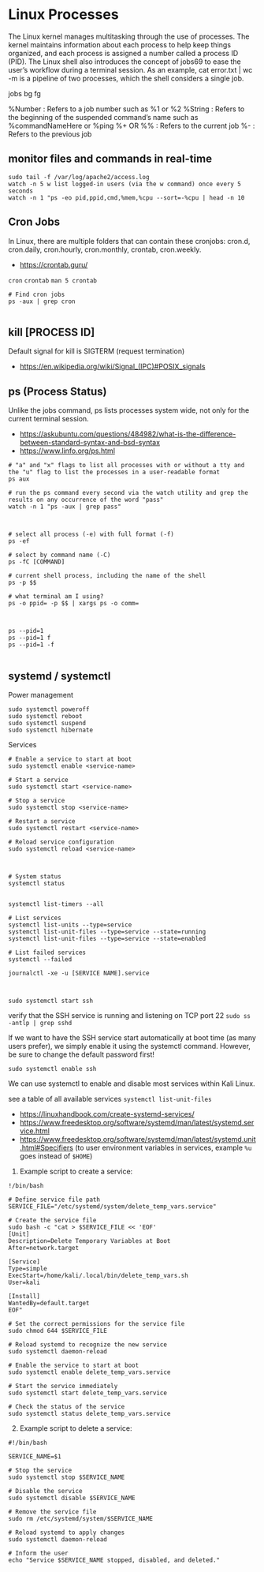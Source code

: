 # Linux Processes

The Linux kernel manages multitasking through the use of processes. The kernel maintains information about each process to help keep things organized, and each process is assigned a number called a process ID (PID). The Linux shell also introduces the concept of jobs69 to ease the user’s workflow during a terminal session. As an example, cat error.txt | wc -m is a pipeline of two processes, which the shell considers a single job. 

jobs
bg
fg


%Number : Refers to a job number such as %1 or %2 
%String : Refers to the beginning of the suspended command’s name such as 
%commandNameHere or %ping 
%+ OR %% : Refers to the current job 
%- : Refers to the previous job 




## monitor files and commands in real-time

```
sudo tail -f /var/log/apache2/access.log
watch -n 5 w list logged-in users (via the w command) once every 5 seconds
watch -n 1 "ps -eo pid,ppid,cmd,%mem,%cpu --sort=-%cpu | head -n 10
```



## Cron Jobs
In Linux, there are multiple folders that can contain these cronjobs: cron.d, cron.daily, cron.hourly, cron.monthly, crontab, cron.weekly.

- <https://crontab.guru/>

`cron`
`crontab`
`man 5 crontab`

```
# Find cron jobs
ps -aux | grep cron


```



## kill [PROCESS ID]

Default signal for kill is SIGTERM (request termination)
- <https://en.wikipedia.org/wiki/Signal_(IPC)#POSIX_signals>









## ps (Process Status)

Unlike the jobs command, ps lists processes system wide, not only for the current terminal session.

- <https://askubuntu.com/questions/484982/what-is-the-difference-between-standard-syntax-and-bsd-syntax>
- <https://www.linfo.org/ps.html>




```
# "a" and "x" flags to list all processes with or without a tty and the "u" flag to list the processes in a user-readable format
ps aux

# run the ps command every second via the watch utility and grep the results on any occurrence of the word "pass"
watch -n 1 "ps -aux | grep pass"



# select all process (-e) with full format (-f)
ps -ef

# select by command name (-C)
ps -fC [COMMAND]

# current shell process, including the name of the shell
ps -p $$

# what terminal am I using?
ps -o ppid= -p $$ | xargs ps -o comm=



ps --pid=1
ps --pid=1 f
ps --pid=1 -f


```









## systemd / systemctl



Power management
```
sudo systemctl poweroff
sudo systemctl reboot
sudo systemctl suspend
sudo systemctl hibernate
```

Services
```
# Enable a service to start at boot
sudo systemctl enable <service-name>

# Start a service
sudo systemctl start <service-name>

# Stop a service
sudo systemctl stop <service-name>

# Restart a service
sudo systemctl restart <service-name>

# Reload service configuration
sudo systemctl reload <service-name>



```


```
# System status
systemctl status


systemctl list-timers --all

# List services
systemctl list-units --type=service
systemctl list-unit-files --type=service --state=running
systemctl list-unit-files --type=service --state=enabled

# List failed services
systemctl --failed

journalctl -xe -u [SERVICE NAME].service



```













`sudo systemctl start ssh`

verify that the SSH service is running and listening on TCP port 22
`sudo ss -antlp | grep sshd` 

If we want to have the SSH service start automatically at boot time (as many users prefer), we 
simply enable it using the systemctl command. However, be sure to change the default 
password first!

`sudo systemctl enable ssh`

We can use systemctl to enable and disable most services within Kali Linux.


see a table of all available services
`systemctl list-unit-files`





- <https://linuxhandbook.com/create-systemd-services/>
- <https://www.freedesktop.org/software/systemd/man/latest/systemd.service.html>
- <https://www.freedesktop.org/software/systemd/man/latest/systemd.unit.html#Specifiers> (to user environment variables in services, example `%u` goes instead of `$HOME`)

1. Example script to create a service:
```
!/bin/bash

# Define service file path
SERVICE_FILE="/etc/systemd/system/delete_temp_vars.service"

# Create the service file
sudo bash -c "cat > $SERVICE_FILE << 'EOF'
[Unit]
Description=Delete Temporary Variables at Boot
After=network.target

[Service]
Type=simple
ExecStart=/home/kali/.local/bin/delete_temp_vars.sh
User=kali

[Install]
WantedBy=default.target
EOF"

# Set the correct permissions for the service file
sudo chmod 644 $SERVICE_FILE

# Reload systemd to recognize the new service
sudo systemctl daemon-reload

# Enable the service to start at boot
sudo systemctl enable delete_temp_vars.service

# Start the service immediately
sudo systemctl start delete_temp_vars.service

# Check the status of the service
sudo systemctl status delete_temp_vars.service
```



2. Example script to delete a service:
```
#!/bin/bash

SERVICE_NAME=$1

# Stop the service
sudo systemctl stop $SERVICE_NAME

# Disable the service
sudo systemctl disable $SERVICE_NAME

# Remove the service file
sudo rm /etc/systemd/system/$SERVICE_NAME

# Reload systemd to apply changes
sudo systemctl daemon-reload

# Inform the user
echo "Service $SERVICE_NAME stopped, disabled, and deleted."
```





